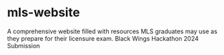 # mls-website
A comprehensive website filled with resources MLS graduates may use as they prepare for their licensure exam. Black Wings Hackathon 2024 Submission 

